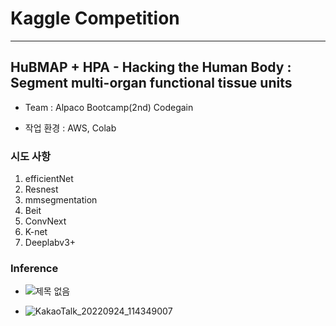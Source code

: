 # Kaggle Competition
- - -

## **HuBMAP + HPA - Hacking the Human Body** : Segment multi-organ functional tissue units
* Team : Alpaco Bootcamp(2nd) Codegain
 
* 작업 환경 : AWS, Colab

### 시도 사항

1. efficientNet
2. Resnest
3. mmsegmentation
 1. Beit
 2. ConvNext
 3. K-net
 4. Deeplabv3+

### Inference


* ![제목 없음](https://user-images.githubusercontent.com/106142401/192079286-7d5d6252-5339-43b3-91a9-6b94bc5d149f.png)

* ![KakaoTalk_20220924_114349007](https://user-images.githubusercontent.com/106142401/192079293-bdd4d78d-e576-4854-9e6d-76d643d23cf5.png)


